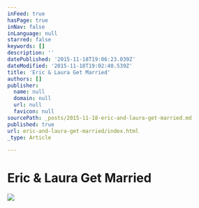 ```yaml
---
inFeed: true
hasPage: true
inNav: false
inLanguage: null
starred: false
keywords: []
description: ''
datePublished: '2015-11-18T19:06:23.039Z'
dateModified: '2015-11-18T19:02:40.539Z'
title: 'Eric & Laura Get Married'
authors: []
publisher:
  name: null
  domain: null
  url: null
  favicon: null
sourcePath: _posts/2015-11-18-eric-and-laura-get-married.md
published: true
url: eric-and-laura-get-married/index.html
_type: Article

---
```

# **Eric & Laura Get Married**
![](https://the-grid-user-content.s3-us-west-2.amazonaws.com/3e12bbda-5ae8-4dad-b498-032195696061.jpg)